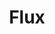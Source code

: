 ---
codehost: https://github.com/https://github.com/FluxML
logohandle: fluxmlai
sort: fluxml
title: Flux
twitter: https://x.com/FluxML
website: https://fluxml.ai/
wikipedia: https://en.wikipedia.org/wiki/Flux_(machine-learning_framework)
---